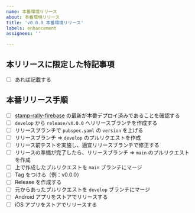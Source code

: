 ```yaml
---
name: 本番環境リリース
about: 本番環境リリース
title: 'v0.0.0 本番環境リリース'
labels: enhancement
assignees: ''

---
```


## 本リリースに限定した特記事項

- [ ] あれば記載する

## 本番リリース手順

- [ ] [stamp-rally-firebase](https://github.com/team-musashi/stamp-rally-firebase) の最新が本番デプロイ済みであることを確認する
- [ ] `develop` から `release/vX.0.0` へリリースブランチを作成する
- [ ] リリースブランチで `pubspec.yaml` の `version` を上げる
- [ ] リリースブランチ => `develop` のプルリクエストを作成
- [ ] リリース前テストを実施し、適宜リリースブランチで修正する
- [ ] リリースの準備が完了したら、リリースブランチ => `main` のプルリクエストを作成
- [ ] 上で作成したプルリクエストを `main` ブランチにマージ
- [ ] Tag をつける（例：v0.0.0）
- [ ] Release を作成する
- [ ] 元からあったプルリクエストを `develop` ブランチにマージ
- [ ] Android アプリをストアでリリースする
- [ ] iOS アプリをストアでリリースする
